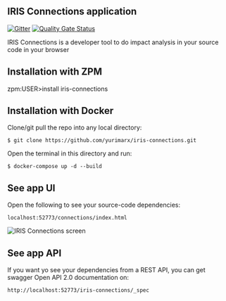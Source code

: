 ## IRIS Connections application

 [![Gitter](https://img.shields.io/badge/Available%20on-Intersystems%20Open%20Exchange-00b2a9.svg)](https://openexchange.intersystems.com/package/iris-connections)
 [![Quality Gate Status](https://community.objectscriptquality.com/api/project_badges/measure?project=intersystems_iris_community%2Firis-connections&metric=alert_status)](https://community.objectscriptquality.com/dashboard?id=intersystems_iris_community%2Firis-connections)
 
IRIS Connections is a developer tool to do impact analysis in your source code in your browser


## Installation with ZPM

zpm:USER>install iris-connections

## Installation with Docker

Clone/git pull the repo into any local directory:

```
$ git clone https://github.com/yurimarx/iris-connections.git
```

Open the terminal in this directory and run:

```
$ docker-compose up -d --build
```


## See app UI

Open the following to see your source-code dependencies:

```
localhost:52773/connections/index.html 
```

![IRIS Connections screen](https://github.com/yurimarx/iris-connections/raw/master/irisconnectionspitch.gif)


## See app API

If you want yo see your dependencies from a REST API, you can get swagger Open API 2.0 documentation on:
```
http://localhost:52773/iris-connections/_spec
```
